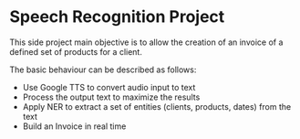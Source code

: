 # Speech Recognition Project

This side project main objective is to allow the creation of an invoice of a defined set of products for a client.

The basic behaviour can be described as follows:
- Use Google TTS to convert audio input to text
- Process the output text to maximize the results
- Apply NER to extract a set of entities (clients, products, dates) from the text
- Build an Invoice in real time
